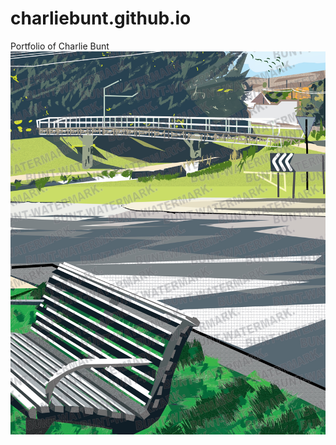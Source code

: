 # charliebunt.github.io
Portfolio of Charlie Bunt
<img src="images/protectedparkbenchA1.jpg"
     raw=true
     alt="digital archival print_parkbenchcooma"
     style="margin-right: 10px;" />
